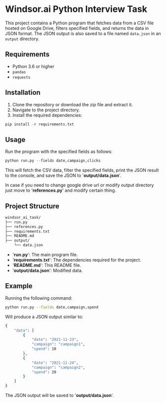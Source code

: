 
# Windsor.ai Python Interview Task

This project contains a Python program that fetches data from a CSV file hosted on Google Drive, filters specified fields, and returns the data in JSON format. The JSON output is also saved to a file named `data.json` in an `output` directory.


## Requirements

- Python 3.6 or higher
- `pandas`
- `requests`

## Installation

1. Clone the repository or download the zip file and extract it.
2. Navigate to the project directory.
3. Install the required dependencies:

```python
pip install -r requirements.txt
```

## Usage

Run the program with the specified fields as follows:
```python
python run.py --fields date,campaign,clicks
```
This will fetch the CSV data, filter the specified fields, print the JSON result to the console, and save the JSON to '**output/data.json**'.

In case if you need to change google drive url or modify output directory just move to '**references.py**' and modify certain thing.

## Project Structure
```bash
windsor_ai_task/
├── run.py
├── references.py
├── requirements.txt
├── README.md
├── output/
    └── data.json
```
- '**run.py**': The main program file.
- '**requirements.txt**': The dependencies required for the project.
- '**README.md**': This README file.
- '**output/data.json**': Modified data.

## Example

Running the following command:

```bash
python run.py --fields date,campaign,spend
```
Will produce a JSON output similar to:
```bash
{
    "data": [
        {
            "date": "2021-11-23",
            "campaign": "campaign1",
            "spend": 10
        },
        {
            "date": "2021-11-24",
            "campaign": "campaign2",
            "spend": 20
        }
    ]
}
```
The JSON output will be saved to '**output/data.json**'.
